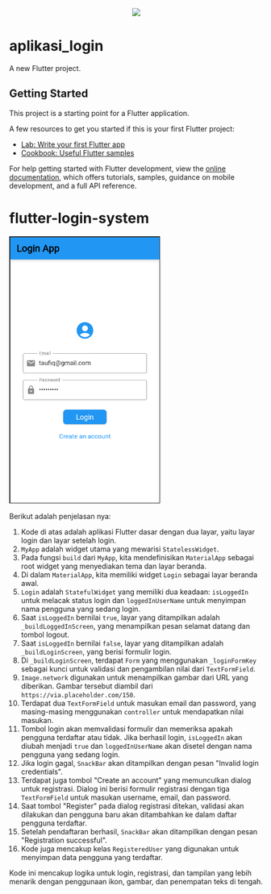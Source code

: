<p align="center"><a href="https://github.com/taufiqalif" target="_blank"><img src="https://github.com/taufiqalif/Lab8Web/blob/master/img/taufiq.png" width="400"></a></p>

# aplikasi_login

A new Flutter project.

## Getting Started

This project is a starting point for a Flutter application.

A few resources to get you started if this is your first Flutter project:

- [Lab: Write your first Flutter app](https://docs.flutter.dev/get-started/codelab)
- [Cookbook: Useful Flutter samples](https://docs.flutter.dev/cookbook)

For help getting started with Flutter development, view the
[online documentation](https://docs.flutter.dev/), which offers tutorials,
samples, guidance on mobile development, and a full API reference.
# flutter-login-system

![01.png](img/01.png)

Berikut adalah penjelasan nya:

1. Kode di atas adalah aplikasi Flutter dasar dengan dua layar, yaitu layar login dan layar setelah login.
2. `MyApp` adalah widget utama yang mewarisi `StatelessWidget`.
3. Pada fungsi `build` dari `MyApp`, kita mendefinisikan `MaterialApp` sebagai root widget yang menyediakan tema dan layar beranda.
4. Di dalam `MaterialApp`, kita memiliki widget `Login` sebagai layar beranda awal.
5. `Login` adalah `StatefulWidget` yang memiliki dua keadaan: `isLoggedIn` untuk melacak status login dan `loggedInUserName` untuk menyimpan nama pengguna yang sedang login.
6. Saat `isLoggedIn` bernilai `true`, layar yang ditampilkan adalah `_buildLoggedInScreen`, yang menampilkan pesan selamat datang dan tombol logout.
7. Saat `isLoggedIn` bernilai `false`, layar yang ditampilkan adalah `_buildLoginScreen`, yang berisi formulir login.
8. Di `_buildLoginScreen`, terdapat `Form` yang menggunakan `_loginFormKey` sebagai kunci untuk validasi dan pengambilan nilai dari `TextFormField`.
9. `Image.network` digunakan untuk menampilkan gambar dari URL yang diberikan. Gambar tersebut diambil dari `https://via.placeholder.com/150`.
10. Terdapat dua `TextFormField` untuk masukan email dan password, yang masing-masing menggunakan `controller` untuk mendapatkan nilai masukan.
11. Tombol login akan memvalidasi formulir dan memeriksa apakah pengguna terdaftar atau tidak. Jika berhasil login, `isLoggedIn` akan diubah menjadi `true` dan `loggedInUserName` akan disetel dengan nama pengguna yang sedang login.
12. Jika login gagal, `SnackBar` akan ditampilkan dengan pesan "Invalid login credentials".
13. Terdapat juga tombol "Create an account" yang memunculkan dialog untuk registrasi. Dialog ini berisi formulir registrasi dengan tiga `TextFormField` untuk masukan username, email, dan password.
14. Saat tombol "Register" pada dialog registrasi ditekan, validasi akan dilakukan dan pengguna baru akan ditambahkan ke dalam daftar pengguna terdaftar.
15. Setelah pendaftaran berhasil, `SnackBar` akan ditampilkan dengan pesan "Registration successful".
16. Kode juga mencakup kelas `RegisteredUser` yang digunakan untuk menyimpan data pengguna yang terdaftar.

Kode ini mencakup logika untuk login, registrasi, dan tampilan yang lebih menarik dengan penggunaan ikon, gambar, dan penempatan teks di tengah.